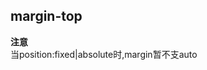 ## margin-top


<!-- CSSJSON.margin-top.description -->

<!-- CSSJSON.margin-top.syntax -->

<!-- CSSJSON.margin-top.values -->

<!-- CSSJSON.margin-top.defaultValue -->

<!-- CSSJSON.margin-top.unixTags -->

**注意**  
当position:fixed|absolute时,margin暂不支auto

<!-- CSSJSON.margin-top.compatibility -->

<!-- CSSJSON.margin-top.reference -->
